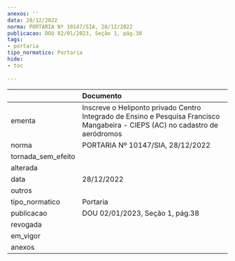```yaml
---
anexos: ''
data: 28/12/2022
norma: PORTARIA Nº 10147/SIA, 28/12/2022
publicacao: DOU 02/01/2023, Seção 1, pág.38
tags:
- portaria
tipo_normatico: Portaria
hide: 
- toc 
 
---
```


|                    | Documento                                                                                                                      |
|:-------------------|:-------------------------------------------------------------------------------------------------------------------------------|
| ementa             | Inscreve o Heliponto privado Centro Integrado de Ensino e Pesquisa Francisco Mangabeira - CIEPS (AC) no cadastro de aeródromos |
| norma              | PORTARIA Nº 10147/SIA, 28/12/2022                                                                                              |
| tornada_sem_efeito |                                                                                                                                |
| alterada           |                                                                                                                                |
| data               | 28/12/2022                                                                                                                     |
| outros             |                                                                                                                                |
| tipo_normatico     | Portaria                                                                                                                       |
| publicacao         | DOU 02/01/2023, Seção 1, pág.38                                                                                                |
| revogada           |                                                                                                                                |
| em_vigor           |                                                                                                                                |
| anexos             |                                                                                                                                |